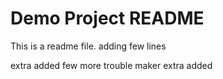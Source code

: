 # Demo Project README
This is a readme file.
adding few lines

extra added
few more
trouble maker
extra added

